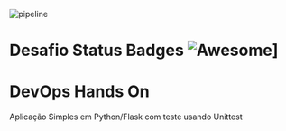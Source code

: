 ![pipeline](https://github.com/dnabap/devopslab/actions/workflows/pipeline.yml/badge.svg)

# Desafio Status Badges ![Awesome](https://awesome.re/badge.svg)]
# DevOps Hands On
Aplicação Simples em Python/Flask com teste usando Unittest

